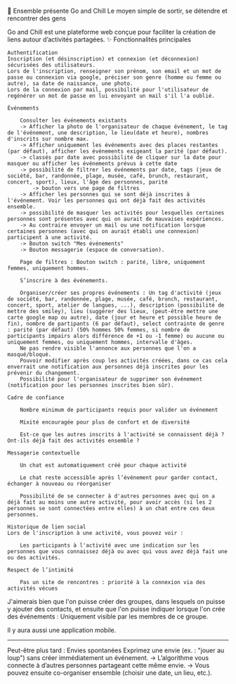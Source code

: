 🌟 Ensemble présente Go and Chill
Le moyen simple de sortir, se détendre et rencontrer des gens

Go and Chill est une plateforme web conçue pour faciliter la création de liens autour d’activités partagées.
✨ Fonctionnalités principales

    Authentification
    Inscription (et désinscription) et connexion (et déconnexion) sécurisées des utilisateurs.
    Lors de l'inscription, renseigner son prénom, son email et un mot de passe ou connexion via google, préciser son genre (homme ou femme ou autre), sa date de naissance, une photo.
    Lors de la connexion par mail, possibilité pour l'utilisateur de regénérer un mot de passe en lui envoyant un mail s'il l'a oublié.

    Événements

        Consulter les événements existants 
        -> Afficher la photo de l'organisateur de chaque événement, le tag de l'événement, une description, le lieu(date et heure), nombres d'inscrits sur nombre max.
        -> Afficher uniquement les événements avec des places restantes (par défaut), afficher les événements exigeant la parité (par défaut).
        -> classés par date avec possibilité de cliquer sur la date pour masquer ou afficher les événements prévus à cette date
        -> possibilité de filtrer les événements par date, tags (jeux de société, bar, randonnée, plage, musée, café, brunch, restaurant, concert, sport), lieux, l'âge des personnes, parité
            -> bouton vers une page de filtres
        -> Afficher les personnes qui se sont déjà inscrites à l'événement. Voir les personnes qui ont déjà fait des activités ensemble.
        -> possibilité de masquer les activités pour lesquelles certaines personnes sont présentes avec qui on aurait de mauvaises expériences.
        -> Au contraire envoyer un mail ou une notification lorsque certaines personnes (avec qui on aurait établi une connexion) participent à une activité.
        -> Bouton switch "Mes événements"
        -> Bouton messagerie (espace de conversation).

        Page de filtres : Bouton switch : parité, libre, uniquement femmes, uniquement hommes.

        S’inscrire à des événements.

        Organiser/créer ses propres événements : Un tag d'activité (jeux de société, bar, randonnée, plage, musée, café, brunch, restaurant, concert, sport, atelier de langues, ...), description (possibilité de mettre des smiley), lieu (suggérer des lieux, (peut-être mettre une carte google map ou autre), date (jour et heure et possible heure de fin), nombre de partipants (6 par défaut), select contrainte de genre : parité (par défaut) (50% hommes 50% femmes, si nombre de participants impairs alors différence de +1 ou -1 femme) ou aucune ou uniquement femmes, ou uniquement hommes, intervalle d'âges.
        Ne pas rendre visible l'annonce aux personnes que l'on a masqué/bloqué.
        Pouvoir modifier après coup les activités créées, dans ce cas cela enverrait une notification aux personnes déjà inscrites pour les prévenir du changement.
        Possibilité pour l'organisateur de supprimer son événement (notification pour les personnes inscrites bien sûr).

    Cadre de confiance

        Nombre minimum de participants requis pour valider un événement

        Mixité encouragée pour plus de confort et de diversité

        Est-ce que les autres inscrits à l'activité se connaissent déjà ? Ont-ils déjà fait des activités ensemble ?

    Messagerie contextuelle

        Un chat est automatiquement créé pour chaque activité

        Le chat reste accessible après l’événement pour garder contact, échanger à nouveau ou réorganiser

        Possibilité de se connecter à d'autres personnes avec qui on a déjà fait au moins une autre activité, pour avoir accès (si les 2 personnes se sont connectées entre elles) à un chat entre ces deux personnes.

    Historique de lien social
    Lors de l'inscription à une activité, vous pouvez voir :

        Les participants à l'activité avec une indication sur les personnes que vous connaissez déjà ou avec qui vous avez déjà fait une ou des activités.

    Respect de l’intimité

        Pas un site de rencontres : priorité à la connexion via des activités vécues

J'aimerais bien que l'on puisse créer des groupes, dans lesquels on puisse y ajouter des contacts, et ensuite que l'on puisse indiquer lorsque l'on crée des événements : Uniquement visible par les membres de ce groupe.

Il y aura aussi une application mobile.


-----
Peut-être plus tard :
Envies spontanées
    Exprimez une envie (ex. : "jouer au loup") sans créer immédiatement un événement.
    → L’algorithme vous connecte à d’autres personnes partageant cette même envie.
    → Vous pouvez ensuite co-organiser ensemble (choisir une date, un lieu, etc.).